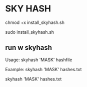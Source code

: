 # SKY HASH

chmod +x install_skyhash.sh

sudo install_skyhash.sh

## run w skyhash
Usage: skyhash 'MASK' hashfile

Example: skyhash 'MASK' hashes.txt

skyhash 'MASK' hashes.txt
